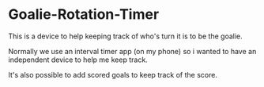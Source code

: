# Goalie-Rotation-Timer
This is a device to help keeping track of who's turn it is to be the goalie. 

Normally we use an interval timer app (on my phone) so i wanted to have an independent device to help me keep track.

It's also possible to add scored goals to keep track of the score.
